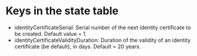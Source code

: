 Keys in the state table
=======================
- identityCertificateSerial: Serial number of the next identity certificate to be created. Default value = 1.
- identityCertificateValidityDuration: Duration of the validity of an identity certificate (be default), in days. Default = 20 years.
